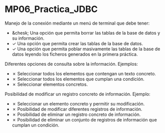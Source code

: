 # MP06_Practica_JDBC


Manejo de la conexión mediante un menú de terminal que debe tener:
- &chesk;  Una opción que permita borrar las tablas de la base de datos y su información.
- &check;  Una opción que permita crear las tablas de la base de datos.
- &check;  Una opción que permita poblar masivamente las tablas de la base de datos leyendo los ficheros generados en la primera práctica.

Diferentes opciones de consulta sobre la información. Ejemplos:
- &cross;  Seleccionar todos los elementos que contengan un texto concreto.
- &cross;  Seleccionar todos los elementos que cumplan una condición.
- &cross;  Seleccionar elementos concretos.

Posibilidad de modificar un registro concreto de información. Ejemplo:
- &cross;  Seleccionar un elemento concreto y permitir su modificación.
- &cross;  Posibilidad de modificar diferentes registros de información.
- &cross;  Posibilidad de eliminar un registro concreto de información.
- &cross;  Posibilidad de eliminar un conjunto de registros de información que cumplan un condición.
